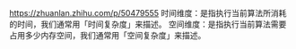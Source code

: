 https://zhuanlan.zhihu.com/p/50479555
时间维度：是指执行当前算法所消耗的时间，我们通常用「时间复杂度」来描述。
空间维度：是指执行当前算法需要占用多少内存空间，我们通常用「空间复杂度」来描述。
